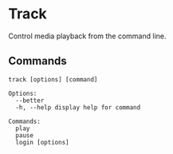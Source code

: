 # Track

Control media playback from the command line.

## Commands

```
track [options] [command]

Options: 
  --better 
  -h, --help display help for command

Commands:
  play
  pause
  login [options]
```
